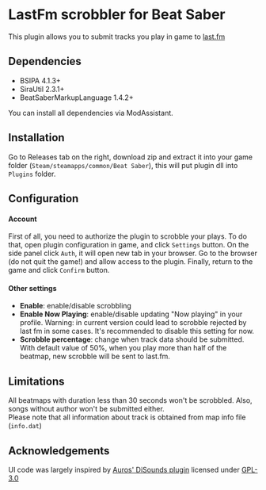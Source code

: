 ﻿# LastFm scrobbler for Beat Saber
This plugin allows you to submit tracks you play in game to [last.fm](https://www.last.fm)

## Dependencies
* BSIPA 4.1.3+
* SiraUtil 2.3.1+
* BeatSaberMarkupLanguage 1.4.2+

You can install all dependencies via ModAssistant.

## Installation
Go to Releases tab on the right, download zip and extract it into your game folder 
(`Steam/steamapps/common/Beat Saber`), this will put plugin dll into `Plugins` folder.

## Configuration
#### Account
First of all, you need to authorize the plugin to scrobble your plays. To do that, open plugin 
configuration in game, and click `Settings` button. On the side panel click `Auth`, it will open 
new tab in your browser. Go to the browser (do not quit the game!) and allow access to the 
plugin. Finally, return to the game and click `Confirm` button. 
#### Other settings
* **Enable**: enable/disable scrobbling
* **Enable Now Playing**: enable/disable updating "Now playing" in your profile. 
  Warning: in current version could lead to scrobble rejected by last fm in some cases.
  It's recommended to disable this setting for now.
* **Scrobble percentage**: change when track data should be submitted. With default 
  value of 50%, when you play more than half of the beatmap, new scrobble will be sent to last.fm.
  
## Limitations
All beatmaps with duration less than 30 seconds won't be scrobbled. Also, songs without author
won't be submitted either.  
Please note that all information about track is obtained from map info file (`info.dat`)

## Acknowledgements
UI code was largely inspired by [Auros' DiSounds plugin](https://github.com/Auros/DiSounds) licensed under [GPL-3.0](https://github.com/Auros/DiSounds/blob/main/LICENSE)